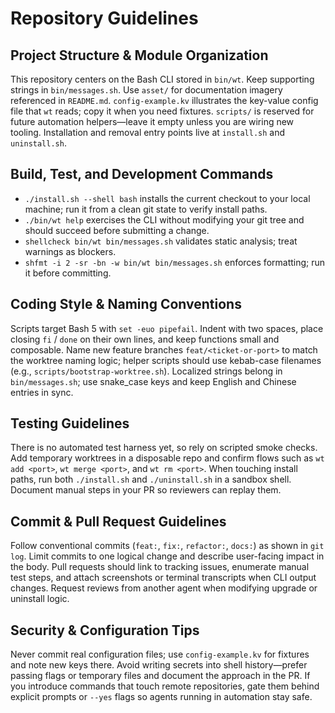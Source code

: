 # Repository Guidelines

## Project Structure & Module Organization

This repository centers on the Bash CLI stored in `bin/wt`. Keep supporting strings in `bin/messages.sh`. Use `asset/` for documentation imagery referenced in `README.md`. `config-example.kv` illustrates the key-value config file that `wt` reads; copy it when you need fixtures. `scripts/` is reserved for future automation helpers—leave it empty unless you are wiring new tooling. Installation and removal entry points live at `install.sh` and `uninstall.sh`.

## Build, Test, and Development Commands

- `./install.sh --shell bash` installs the current checkout to your local machine; run it from a clean git state to verify install paths.
- `./bin/wt help` exercises the CLI without modifying your git tree and should succeed before submitting a change.
- `shellcheck bin/wt bin/messages.sh` validates static analysis; treat warnings as blockers.
- `shfmt -i 2 -sr -bn -w bin/wt bin/messages.sh` enforces formatting; run it before committing.

## Coding Style & Naming Conventions

Scripts target Bash 5 with `set -euo pipefail`. Indent with two spaces, place closing `fi` / `done` on their own lines, and keep functions small and composable. Name new feature branches `feat/<ticket-or-port>` to match the worktree naming logic; helper scripts should use kebab-case filenames (e.g., `scripts/bootstrap-worktree.sh`). Localized strings belong in `bin/messages.sh`; use snake_case keys and keep English and Chinese entries in sync.

## Testing Guidelines

There is no automated test harness yet, so rely on scripted smoke checks. Add temporary worktrees in a disposable repo and confirm flows such as `wt add <port>`, `wt merge <port>`, and `wt rm <port>`. When touching install paths, run both `./install.sh` and `./uninstall.sh` in a sandbox shell. Document manual steps in your PR so reviewers can replay them.

## Commit & Pull Request Guidelines

Follow conventional commits (`feat:`, `fix:`, `refactor:`, `docs:`) as shown in `git log`. Limit commits to one logical change and describe user-facing impact in the body. Pull requests should link to tracking issues, enumerate manual test steps, and attach screenshots or terminal transcripts when CLI output changes. Request reviews from another agent when modifying upgrade or uninstall logic.

## Security & Configuration Tips

Never commit real configuration files; use `config-example.kv` for fixtures and note new keys there. Avoid writing secrets into shell history—prefer passing flags or temporary files and document the approach in the PR. If you introduce commands that touch remote repositories, gate them behind explicit prompts or `--yes` flags so agents running in automation stay safe.
